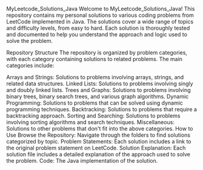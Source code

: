 MyLeetcode_Solutions_Java
Welcome to MyLeetcode_Solutions_Java! This repository contains my personal solutions to various coding problems from LeetCode implemented in Java. The solutions cover a wide range of topics and difficulty levels, from easy to hard. Each solution is thoroughly tested and documented to help you understand the approach and logic used to solve the problem.

Repository Structure
The repository is organized by problem categories, with each category containing solutions to related problems. The main categories include:

Arrays and Strings: Solutions to problems involving arrays, strings, and related data structures.
Linked Lists: Solutions to problems involving singly and doubly linked lists.
Trees and Graphs: Solutions to problems involving binary trees, binary search trees, and various graph algorithms.
Dynamic Programming: Solutions to problems that can be solved using dynamic programming techniques.
Backtracking: Solutions to problems that require a backtracking approach.
Sorting and Searching: Solutions to problems involving sorting algorithms and search techniques.
Miscellaneous: Solutions to other problems that don't fit into the above categories.
How to Use
Browse the Repository: Navigate through the folders to find solutions categorized by topic.
Problem Statements: Each solution includes a link to the original problem statement on LeetCode.
Solution Explanation: Each solution file includes a detailed explanation of the approach used to solve the problem.
Code: The Java implementation of the solution.
